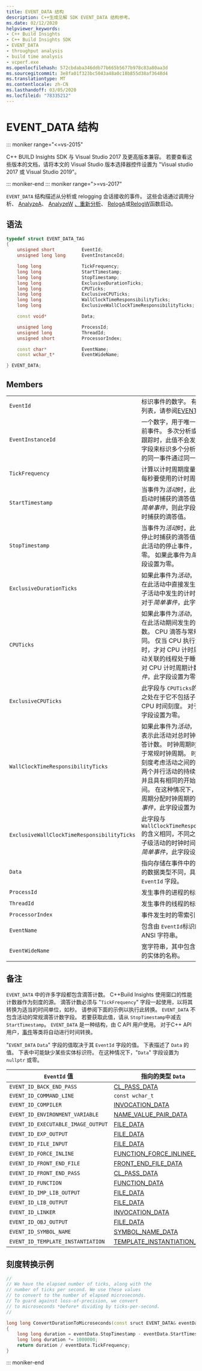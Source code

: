 ```yaml
---
title: EVENT_DATA 结构
description: C++生成见解 SDK EVENT_DATA 结构参考。
ms.date: 02/12/2020
helpviewer_keywords:
- C++ Build Insights
- C++ Build Insights SDK
- EVENT_DATA
- throughput analysis
- build time analysis
- vcperf.exe
ms.openlocfilehash: 572cbdaba346ddb77b665b5677b978c83a80aa3d
ms.sourcegitcommit: 3e8fa01f323bc5043a48a0c18b855d38af3648d4
ms.translationtype: MT
ms.contentlocale: zh-CN
ms.lasthandoff: 03/05/2020
ms.locfileid: "78335212"
---
```

# <a name="event_data-structure"></a>EVENT_DATA 结构

::: moniker range="<=vs-2015"

C++ BUILD Insights SDK 与 Visual Studio 2017 及更高版本兼容。 若要查看这些版本的文档，请将本文的 Visual Studio 版本选择器控件设置为 "Visual studio 2017 或 Visual Studio 2019"。

::: moniker-end
::: moniker range=">=vs-2017"

`EVENT_DATA` 结构描述从分析或 relogging 会话接收的事件。 这些会话通过调用分析、 [AnalyzeA](../functions/analyze-a.md)、 [AnalyzeW](../functions/analyze-w.md) [、重新](../functions/relog.md)[分析](../functions/analyze.md)、 [RelogA](../functions/relog-a.md)或[RelogW](../functions/relog-w.md)函数启动。

## <a name="syntax"></a>语法

```cpp
typedef struct EVENT_DATA_TAG
{
    unsigned short          EventId;
    unsigned long long      EventInstanceId;

    long long               TickFrequency;
    long long               StartTimestamp;
    long long               StopTimestamp;
    long long               ExclusiveDurationTicks;
    long long               CPUTicks;
    long long               ExclusiveCPUTicks;
    long long               WallClockTimeResponsibilityTicks;
    long long               ExclusiveWallClockTimeResponsibilityTicks;

    const void*             Data;

    unsigned long           ProcessId;
    unsigned long           ThreadId;
    unsigned short          ProcessorIndex;

    const char*             EventName;
    const wchar_t*          EventWideName;

} EVENT_DATA;
```

## <a name="members"></a>Members

|  |  |
|--|--|
| `EventId` | 标识事件的数字。 有关事件标识符的列表，请参阅[EVENT_ID](event-id-enum.md)。 |
| `EventInstanceId` | 一个数字，用于唯一标识跟踪内的当前事件。 多次分析或 relogging 同一跟踪时，此值不会发生更改。 使用此字段来标识多个分析或 relogging 中的同一事件通过同一跟踪。 |
| `TickFrequency` | 计算以计时周期度量的持续时间时，每秒要使用的计时周期数。 |
| `StartTimestamp` | 当事件为*活动*时，此字段设置为活动启动时捕获的滴答值。 如果此事件为*简单事件*，则此字段设置为事件发生时捕获的滴答值。 |
| `StopTimestamp` | 当事件为*活动*时，此字段设置为活动停止时捕获的滴答值。 如果尚未收到此活动的停止事件，则此字段设置为零。 如果此事件为*简单事件*，则此字段设置为零。 |
| `ExclusiveDurationTicks` | 如果此事件为*活动*，则此字段设置为在此活动中直接发生的计时周期数。 子活动中发生的计时周期数被排除。 对于*简单事件*，此字段设置为零。 |
| `CPUTicks` | 如果此事件为*活动*，则此字段设置为在此活动期间发生的 CPU 计时周期数。 CPU 滴答与常规计时周期不同。 仅当 CPU 执行活动中的代码时，才对 CPU 计时周期计数。 与活动关联的线程处于睡眠状态时，不会对 CPU 计时周期计数。 对于*简单事件*，此字段设置为零。 |
| `ExclusiveCPUTicks` | 此字段与 `CPUTicks`的含义相同，不同之处在于它不包括子活动中发生的 CPU 时间刻度。 对于*简单事件*，此字段设置为零。 |
| `WallClockTimeResponsibilityTicks` | 如果此事件为*活动*，则此字段设置为表示此活动对总时钟时间的贡献的滴答计数。 时钟周期时间责任周期不同于常规时钟周期。 时钟周期时间责任刻度考虑活动之间的并行度。 例如，两个并行活动的持续时间可能为50，并且具有相同的开始时间和停止时间。 在这种情况下，将为这两个时钟周期分配时钟周期的时间。 对于*简单事件*，此字段设置为零。 |
| `ExclusiveWallClockTimeResponsibilityTicks` | 此字段与 `WallClockTimeResponsibilityTicks`的含义相同，不同之处在于它不包含子级活动的时钟时间责任刻度。 对于*简单事件*，此字段设置为零。 |
| `Data` | 指向存储在事件中的其他数据。 指向的数据类型不同，具体取决于 `EventId` 字段。 |
| `ProcessId` | 发生事件的进程的标识符。 |
| `ThreadId` | 发生事件的线程的标识符。 |
| `ProcessorIndex` | 事件发生时的零索引 CPU 号。 |
| `EventName` | 包含由 `EventId`标识的实体名称的 ANSI 字符串。 |
| `EventWideName` | 宽字符串，其中包含由 `EventId`标识的实体的名称。 |

## <a name="remarks"></a>备注

`EVENT_DATA` 中的许多字段都包含滴答计数。 C++Build Insights 使用窗口的性能计数器作为刻度的源。 滴答计数必须与 "`TickFrequency`" 字段一起使用，以将其转换为适当的时间单位，如秒。 请参阅下面的示例以执行此转换。 `EVENT_DATA` 不包含活动的常规滴答计数字段。 若要获取此值，请从 `StopTimestamp`中减去 `StartTimestamp`。 `EVENT_DATA` 是一种结构，由 C API 用户使用。 对于C++ API 用户，[事件](../cpp-event-data-types/event.md)等类将自动进行时间转换。

"`EVENT_DATA` `Data`" 字段的值取决于其 `EventId` 字段的值。 下表描述了 `Data` 的值。 下表中可能缺少某些实体标识符。 在这种情况下，"`Data`" 字段设置为 `nullptr` 或零。

| `EventId` 值 | 指向的类型 `Data` |
|--|--|
| `EVENT_ID_BACK_END_PASS` | [CL_PASS_DATA](cl-pass-data-struct.md) |
| `EVENT_ID_COMMAND_LINE` | `const wchar_t` |
| `EVENT_ID_COMPILER` | [INVOCATION_DATA](invocation-data-struct.md) |
| `EVENT_ID_ENVIRONMENT_VARIABLE` | [NAME_VALUE_PAIR_DATA](name-value-pair-data-struct.md) |
| `EVENT_ID_EXECUTABLE_IMAGE_OUTPUT` | [FILE_DATA](file-data-struct.md) |
| `EVENT_ID_EXP_OUTPUT` | [FILE_DATA](file-data-struct.md) |
| `EVENT_ID_FILE_INPUT` | [FILE_DATA](file-data-struct.md) |
| `EVENT_ID_FORCE_INLINE` | [FUNCTION_FORCE_INLINEE_DATA](function-force-inlinee-data-struct.md) |
| `EVENT_ID_FRONT_END_FILE` | [FRONT_END_FILE_DATA](front-end-file-data-struct.md) |
| `EVENT_ID_FRONT_END_PASS` | [CL_PASS_DATA](cl-pass-data-struct.md) |
| `EVENT_ID_FUNCTION` | [FUNCTION_DATA](function-data-struct.md) |
| `EVENT_ID_IMP_LIB_OUTPUT` | [FILE_DATA](file-data-struct.md) |
| `EVENT_ID_LIB_OUTPUT` | [FILE_DATA](file-data-struct.md) |
| `EVENT_ID_LINKER` | [INVOCATION_DATA](invocation-data-struct.md) |
| `EVENT_ID_OBJ_OUTPUT` | [FILE_DATA](file-data-struct.md) |
| `EVENT_ID_SYMBOL_NAME` | [SYMBOL_NAME_DATA](symbol-name-data-struct.md) |
| `EVENT_ID_TEMPLATE_INSTANTIATION` | [TEMPLATE_INSTANTIATION_DATA](template-instantiation-data-struct.md) |

## <a name="tick-conversion-example"></a>刻度转换示例

```cpp
//
// We have the elapsed number of ticks, along with the
// number of ticks per second. We use these values
// to convert to the number of elapsed microseconds.
// To guard against loss-of-precision, we convert
// to microseconds *before* dividing by ticks-per-second.
//

long long ConvertDurationToMicroseconds(const sruct EVENT_DATA& eventData)
{
    long long duration = eventData.StopTimestamp - eventData.StartTimestamp;
    long long duration *= 1000000;
    return duration / eventData.TickFrequency;
}
```

::: moniker-end

